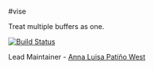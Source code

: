 #vise

Treat multiple buffers as one.

[![Build Status](https://secure.travis-ci.org/hapijs/vise.png)](http://travis-ci.org/hapijs/vise)

Lead Maintainer - [Anna Luisa Patiño West](https://github.com/aisapatino)
